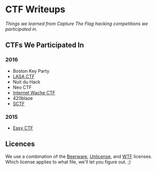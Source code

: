 # CTF Writeups

*Things we learned from Capture The Flag hacking competitions we participated in.*

## CTFs We Participated In


### 2016

* Boston Key Party
* [LASA CTF](./2016/LASA-CTF)
* Nuit du Hack
* Neo CTF
* [Internet Wache CTF](./2016/InternetWache-CTF)
* 420blaze
* [SCTF](./2016/SCTF)

### 2015

* [Easy CTF](./2015/EasyCTF2015)


## Licences

We use a combination of the [Beerware](https://tldrlegal.com/license/beerware-license), [Unlicense](http://unlicense.org), and [WTF](http://www.wtfpl.net/txt/copying) licenses. Which license applies to what file, we'll let you figure out. ;)
